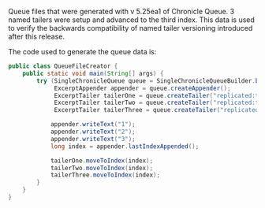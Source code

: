 Queue files that were generated with v 5.25ea1 of Chronicle Queue. 3 named tailers were setup and advanced to the third index. This data is used to verify the backwards compatibility of named tailer versioning introduced after this release.

The code used to generate the queue data is:

```java
public class QueueFileCreator {
    public static void main(String[] args) {
        try (SingleChronicleQueue queue = SingleChronicleQueueBuilder.builder().path("target/backwards").build();
             ExcerptAppender appender = queue.createAppender();
             ExcerptTailer tailerOne = queue.createTailer("replicated:tailerOne");
             ExcerptTailer tailerTwo = queue.createTailer("replicated:tailerTwo");
             ExcerptTailer tailerThree = queue.createTailer("replicated:tailerThree")) {

            appender.writeText("1");
            appender.writeText("2");
            appender.writeText("3");
            long index = appender.lastIndexAppended();

            tailerOne.moveToIndex(index);
            tailerTwo.moveToIndex(index);
            tailerThree.moveToIndex(index);
        }
    }
}
```